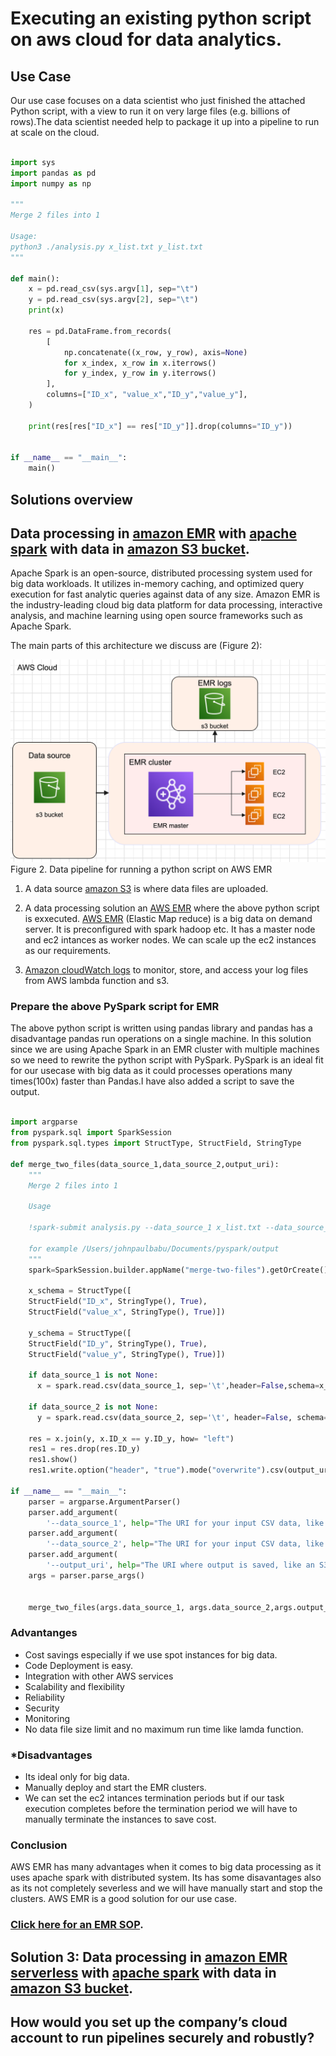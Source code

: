 
# **Executing an existing python script on aws cloud for data analytics.**

 
## **Use Case**
 
Our use case focuses on a data scientist who just finished the attached Python script, with a view to run it on very large files (e.g. billions of rows).The data scientist needed help to package it up into a pipeline to run at scale on the cloud.

```python

import sys
import pandas as pd
import numpy as np

"""
Merge 2 files into 1

Usage:
python3 ./analysis.py x_list.txt y_list.txt
"""

def main():
    x = pd.read_csv(sys.argv[1], sep="\t")
    y = pd.read_csv(sys.argv[2], sep="\t")
    print(x)

    res = pd.DataFrame.from_records(
        [
            np.concatenate((x_row, y_row), axis=None)
            for x_index, x_row in x.iterrows()
            for y_index, y_row in y.iterrows()
        ],
        columns=["ID_x", "value_x","ID_y","value_y"],
    )

    print(res[res["ID_x"] == res["ID_y"]].drop(columns="ID_y"))


if __name__ == "__main__":
    main()


```
 
 
## **Solutions overview** 


## **Data processing in [amazon EMR](https://aws.amazon.com/emr/) with [apache spark](https://aws.amazon.com/big-data/what-is-spark/) with data in [amazon S3 bucket](https://aws.amazon.com/s3/).**

Apache Spark is an open-source, distributed processing system used for big data workloads. It utilizes in-memory caching, and optimized query execution for fast analytic queries against data of any size. Amazon EMR is the industry-leading cloud big data platform for data processing, interactive analysis, and machine learning using open source frameworks such as Apache Spark. 

The main parts of this architecture we discuss are (Figure 2):

![architecture2](images/Architecture-EMR-S3.png)
Figure 2. Data pipeline for running a python script on AWS EMR

1. A data source [amazon S3](https://aws.amazon.com/s3/) is where data files are uploaded.

2. A data processing solution an [AWS EMR](https://aws.amazon.com/emr/) where the above python script is exxecuted. [AWS EMR](https://aws.amazon.com/emr/) (Elastic Map reduce) is a big data on demand server. It is preconfigured with spark hadoop etc. It has a master node and ec2 intances as worker nodes. We can scale up the ec2 instances as our requirements. 
 
3. [Amazon cloudWatch logs](https://docs.aws.amazon.com/AmazonCloudWatch/latest/logs/WhatIsCloudWatchLogs.html) to monitor, store, and access your log files from AWS lambda function and s3.



### **Prepare the above PySpark script for EMR** 

The above python script is written using pandas library and pandas has a disadvantage pandas run operations on a single machine. In this solution since we are using Apache Spark in an EMR cluster with multiple machines so we need to rewrite the python script with PySpark. PySpark is an ideal fit for our usecase with big data as it could processes operations many times(100x) faster than Pandas.I have also added a script to save the output. 

```python

import argparse
from pyspark.sql import SparkSession
from pyspark.sql.types import StructType, StructField, StringType

def merge_two_files(data_source_1,data_source_2,output_uri):
    """
    Merge 2 files into 1
    
    Usage 
    
    !spark-submit analysis.py --data_source_1 x_list.txt --data_source_2 y_list.txt --output_uri /uri/output/folder/to/store/results
    
    for example /Users/johnpaulbabu/Documents/pyspark/output
    """
    spark=SparkSession.builder.appName("merge-two-files").getOrCreate()
    
    x_schema = StructType([
    StructField("ID_x", StringType(), True),
    StructField("value_x", StringType(), True)])
    
    y_schema = StructType([
    StructField("ID_y", StringType(), True),
    StructField("value_y", StringType(), True)])
    
    if data_source_1 is not None:
      x = spark.read.csv(data_source_1, sep='\t',header=False,schema=x_schema)
    
    if data_source_2 is not None:
      y = spark.read.csv(data_source_2, sep='\t', header=False, schema=y_schema)
    
    res = x.join(y, x.ID_x == y.ID_y, how= "left")
    res1 = res.drop(res.ID_y)
    res1.show()
    res1.write.option("header", "true").mode("overwrite").csv(output_uri)

if __name__ == "__main__":
    parser = argparse.ArgumentParser()
    parser.add_argument(
        '--data_source_1', help="The URI for your input CSV data, like an S3 bucket location.")
    parser.add_argument(
        '--data_source_2', help="The URI for your input CSV data, like an S3 bucket location.")
    parser.add_argument(
        '--output_uri', help="The URI where output is saved, like an S3 bucket location.")
    args = parser.parse_args()
    

    merge_two_files(args.data_source_1, args.data_source_2,args.output_uri)
```

### **Advantanges**
* Cost savings especially if we use spot instances for big data. 
* Code Deployment is easy. 
* Integration with other AWS services
* Scalability and flexibility
* Reliability
* Security
* Monitoring
* No data file size limit and no maximum run time like lamda function. 



### ***Disadvantages**
* Its ideal only for big data.
* Manually deploy and start the EMR clusters. 
* We can set the ec2 intances termination periods but if our task execution completes before the termination 
  period we will have to manually terminate the instances to save cost.
 


### **Conclusion** 

AWS EMR has many advantages when it comes to big data processing as it uses apache spark with distributed system. Its has some disavantages also as its not completely severless and we will have manually start and stop the clusters. AWS EMR is a good solution for our use case. 

### [**Click here for an EMR SOP**](/EMR-SOP.md).

## **Solution 3: Data processing in [amazon EMR serverless](https://aws.amazon.com/emr/serverless/) with [apache spark](https://aws.amazon.com/big-data/what-is-spark/) with data in [amazon S3 bucket](https://aws.amazon.com/s3/).**


## How would you set up the company’s cloud account to run pipelines securely and robustly?


